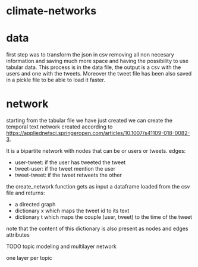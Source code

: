 # climate-networks

# data
first step was to transform the json in csv removing all non necesary information and saving much more space and having the possibility to use tabular data.
This process is in the data file, the output is a csv with the users and one with the tweets. Moreover the tweet file has been also saved in a pickle file to be able to load it faster.

# network 
starting from the tabular file we have just created we can create the temporal text network created according to https://appliednetsci.springeropen.com/articles/10.1007/s41109-018-0082-3.

It is a bipartite network with nodes that can be or users or tweets.
edges: 
- user-tweet: if the user has tweeted the tweet
- tweet-user: if the tweet mention the user 
- tweet-tweet: if the tweet retweets the other

the create_network function gets as input a dataframe loaded from the csv file and returns:
- a directed graph 
- dictionary x which maps the tweet id to its text 
- dictionary t which maps the couple (user, tweet) to the time of the tweet

note that the content of this dictionary is also present as nodes and edges attributes 

TODO
topic modeling and multilayer network 

one layer per topic 